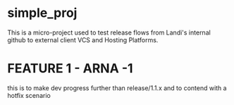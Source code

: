 # simple_proj
This is a micro-project used to test release flows from Landi's internal github
to external client VCS and Hosting Platforms.


# FEATURE 1 - ARNA -1
 this is to make dev progress further than release/1.1.x and to 
 contend with a hotfix scenario
